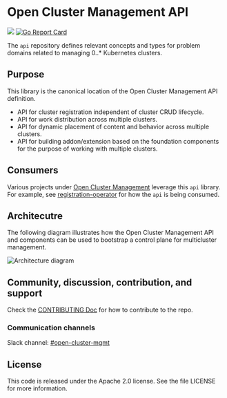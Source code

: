 # Open Cluster Management API

<a href="https://godoc.org/open-cluster-management.io/api"><img src="https://godoc.org/open-cluster-management.io/api?status.svg"></a> <a href="https://goreportcard.com/report/open-cluster-management.io/api"><img alt="Go Report Card" src="https://goreportcard.com/badge/open-cluster-management.io/api" /></a>

The `api` repository defines relevant concepts and types for problem domains related to managing 0..* Kubernetes clusters.

## Purpose

This library is the canonical location of the Open Cluster Management API definition.

- API for cluster registration independent of cluster CRUD lifecycle.
- API for work distribution across multiple clusters.
- API for dynamic placement of content and behavior across multiple clusters.
- API for building addon/extension based on the foundation components for the purpose of working with multiple clusters.

## Consumers

Various projects under [Open Cluster Management](https://github.com/open-cluster-management-io) leverage this `api` library. For example, see [registration-operator](https://github.com/open-cluster-management-io/registration-operator) for how the `api` is being consumed.

## Architecutre

The following diagram illustrates how the Open Cluster Management API and components can be used to bootstrap a control plane for multicluster management.

![Architecture diagram](https://github.com/open-cluster-management/community/raw/main/assets/ocm-arch.png)

## Community, discussion, contribution, and support

Check the [CONTRIBUTING Doc](CONTRIBUTING.md) for how to contribute to the repo.

### Communication channels

Slack channel: [#open-cluster-mgmt](http://slack.k8s.io/#open-cluster-mgmt)

## License

This code is released under the Apache 2.0 license. See the file LICENSE for more information.
